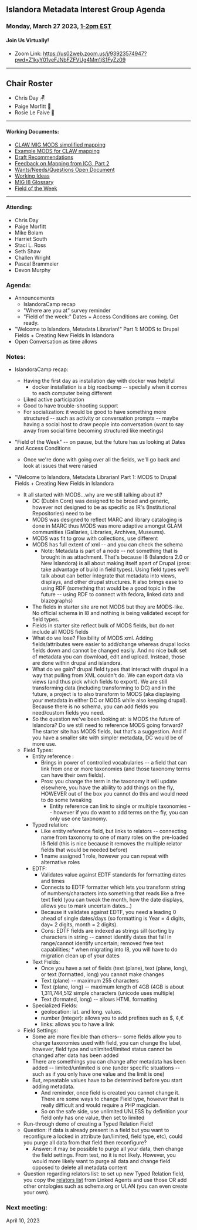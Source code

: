 ## Islandora Metadata Interest Group Agenda
### Monday, March 27 2023, [1-2pm EST](http://www.thetimezoneconverter.com/?t=1%20pm&tz=Toronto&) 
#### Join Us Virtually!
* Zoom Link: https://us02web.zoom.us/j/93923574947?pwd=Z1kyY01veFJNbFZFVUg4Mm1jS1FyZz09

---
## Chair Roster
* Chris Day 🪑
* Paige Morfitt 📝
* Rosie Le Faive 🧶
---

#### Working Documents:
* [CLAW MIG MODS simplified mapping](https://docs.google.com/spreadsheets/d/18u2qFJ014IIxlVpM3JXfDEFccwBZcoFsjbBGpvL0jJI/edit#gid=0)
* [Example MODS for CLAW mapping](https://docs.google.com/spreadsheets/d/1C2Xie7HUDSgRT5v4ldoJvlNdoXz2GHAPvL3PE3TOKW8/edit#gid=1829081124)
* [Draft Recommendations](https://docs.google.com/document/d/15qSO9YcALtYSqd6CUuGx0t8FwUJ5pPwVPz0PA5rU898/edit#heading=h.f9r6knw0rjvu)
* [Feedback on Mapping from ICG, Part 2](https://docs.google.com/document/d/11OpqMMCXM1TFXgsr4yyTQ_cH9DabnD31p7JnuTRQl28/edit?invite=CMWvruEI&ts=5e66437f)
* [Wants/Needs/Questions Open Document](https://docs.google.com/document/d/12Kpb6826TNPzzMuyPS0sESa9TLnmljQmeioWbaPeEdA/edit)
* [Working Ideas](https://github.com/islandora-interest-groups/Islandora-Metadata-Interest-Group/blob/main/working_docs/ideas_and_topics.md)
* [MIG I8 Glossary](https://docs.google.com/document/d/1cfPYFVV9qvvz2VjBRdYUN0CB7AyVDuG-GYavQ27DuBk/edit#heading=h.9fr9xw70meix)
* [Field of the Week](https://docs.google.com/document/d/1rk0o_0byzeHrSKst0Feval_QeVZmo2DeIP0Mk3jaaFc/edit)

---

#### Attending:
* Chris Day
* Paige Morfitt
* Mike Bolam
* Harriet South
* Staci L. Ross
* Seth Shaw
* Challen Wright
* Pascal Brammeier
* Devon Murphy




### Agenda: 
* Announcements
  * IslandoraCamp recap
  * "Where are you at" survey reminder
  * "Field of the week:" Dates + Access Conditions are coming. Get ready.
* "Welcome to Islandora, Metadata Librarian!" Part 1: MODS to Drupal Fields + Creating New Fields In Islandora
* Open Conversation as time allows


### Notes: 
* IslandoraCamp recap:
  * Having the first day as installation day with docker was helpful
    * docker installation is a big roadbump -- specially when it comes to each computer being different
  * Liked active participation 
  * Good to have trouble-shooting support
  * For socialization: it would be good to have something more structured -- such as activity or conversation prompts -- maybe having a social host to draw people into conversation (want to say away from social time becoming structured like meetings)
 
* "Field of the Week" -- on pause, but the future has us looking at Dates and Access Conditions 
  * Once we're done with going over all the fields, we'll go back and look at issues that were raised 
 
* "Welcome to Islandora, Metadata Librarian! Part 1: MODS to Drupal Fields + Creating New Fields in Islandora
  * It all started with MODS...why are we still talking about it? 
    * DC (Dublin Core) was designed to be broad and generic, however not designed to be as specific as IR's (Institutional Repositories) need to be
    * MODS was designed to reflect MARC and library cataloging is done in MARC thus MODS was more adaptive amongst GLAM communities (Gallaries, Libraries, Archives, Museums). 
    * MODS was fit to grow with collections, use different 
    * MODS has full extent of xml -- and you can check the schema 
       * Note: Metadata is part of a node -- not something that is brought in as attachment. That's because I8 (Islandora 2.0 or New Islandora) is all about making itself apart of Drupal (pros: take advantage of build in field types). Using  field types we'll talk about can better integrate that metadata into views, displays, and other drupal structures. It also brings ease to using RDF (something that would be a good topic in the future -- using RDF to connect with fedora, linked data and blazegraphs)
    * The fields in starter site are not MODS but they are MODS-like. No official schema in I8 and nothing is being validated except for field types. 
    * Fields in starter site reflect bulk of MODS fields, but do not include all MODS fields
    * What do we lose? Flexibility of MODS xml. Adding fields/attributes were easier to add/change whereas drupal locks fields down and cannot be changed easily. And no nice bulk set of metadata you can download, edit and upload. Instead, those are done within drupal and islandora.
    * What do we gain? drupal field types that interact with drupal in a way that pulling from XML couldn't do. We can export data via views (and thus pick which fields to export). We are still transforming data (including transforming to DC) and in the future, a project is to also transform to MODS (aka displaying your metadata in either DC or MODS while also keeping drupal). Because there is no schema, you can add fields you need/custom fields you need. 
    * So the question we've been looking at: is MODS the future of Islandora? Do we still need to reference MODS going forward? The starter site has MODS fields, but that's a suggestion. And if you have a smaller site with simpler metadata, DC would be of more use. 
  *  Field Types: 
     *  Entity reference : 
        *  Brings in power of controlled vocabularies -- a field that can link from one or more taxonomies (and those taxonomy terms can have their own fields). 
        *  Pros: you change the term in the taxonomy it will update elsewhere, you have the ability to add things on the fly, HOWEVER out of the box you cannot do this and would need to do some tweaking
           *  Entity reference can link to single or multiple taxonomies  -- however if you do want to add terms on the fly, you can only use one taxonomy. 
     *  Typed relation: 
        *  Like entity reference field, but links to relators -- connecting name from taxonomy to one of many roles on the pre-loaded I8 field (this is nice because it removes the multiple relator fields that would be needed before)
        *  1 name assigned 1 role, however you can repeat with alternative roles
      *  EDTF:
         *  Validates value against EDTF standards for formatting dates and times
         *  Connects to EDTF formatter which lets you transform string of numbers/characters into something that reads like a free text field (you can tweak the month, how the date displays, allows you to mark uncertain dates...)	
         * Because it validates against EDTF,  you need a leading 0 ahead of single dates/days (so formatting is Year = 4 digits, day= 2 digits, month = 2 digits).
         * Cons: EDTF fields are indexed as strings sill (sorting by characters in string -- cannot identify dates that fall in range/cannot identify uncertain; removed free text capabilities; * when migrating into I8, you will have to do migration clean up of your dates
     * Text Fields:
       * Once you have a set of fields (text (plane), text (plane, long), or text (formatted, long) you cannot make changes
       *  Text (plane) -- maximum 255 characters 
       *  Text (plane, long) -- maximum length of 4GB (4GB is about 1,311,744,512 simple characters (unicode uses multiple)
       *  Text (formated, long) -- allows HTML formatting
     *  Specialized Fields: 
        *  geolocation: lat. and long. values. 
        *  number (integer): allows you to add prefixes such as $, ¢,€
        *  links: allows you to have a link
    *  Field Settings: 
       *  Some are more flexible than others-- some fields allow you to change taxonomies used with field, you can change the label, however, field type and unlimited/limited status cannot be changed after data has been added
       * There are somethings you can change after metadata has been added -- limited/unlimited is one (under specific situations -- such as if you only have one value and the limit is one)
       * But, repeatable values have to be determined before you start adding metadata.
         * And reminder, once field is created you cannot change it. There are some ways to change Field type, however that is really difficult and would require a PHP magician.
         * So on the safe side,  use unlimited UNLESS by definition your field only has one value, then set to limited 
    * Run-through demo of creating a Typed Relation Field!
    * Question: if data is already present in a field but you want to reconfigure a locked in attribute (un/limited, field type, etc), could you purge all data from that field then reconfigure? 
      * Answer: it may be possible to purge all your data, then change the field settings. From test, no it is not likely. However, you would more likely want to purge all data and change field opposed to delete all metadata content
     * Question regarding relators list: to set up new Typed Relation field, you copy the [relators list](www.loc.gov/marc/relators/relaterm.html) from Linked Agents and use those OR add other ontologies such as schema.org or ULAN (you can even create your own). 
   

### Next meeting:
 April 10, 2023
